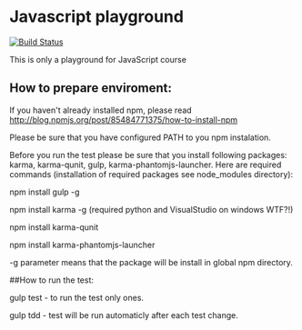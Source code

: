 # Javascript playground
[![Build Status](https://travis-ci.org/przemcio/javascriptplayground.svg?branch=solution_introduction)](https://travis-ci.org/przemcio/javascriptplayground)

This is  only a playground for JavaScript course

## How to prepare enviroment: 

If you haven't already installed npm, please read http://blog.npmjs.org/post/85484771375/how-to-install-npm

Please be sure that you have configured PATH to you npm instalation. 

Before you run the test please be sure that you install following packages: karma, karma-qunit, gulp, karma-phantomjs-launcher. Here are required commands (installation of required packages see node_modules directory):

   npm install gulp -g   
   
   npm install karma -g  (required python and VisualStudio on windows WTF?!)
   
   npm install karma-qunit
   
   npm install karma-phantomjs-launcher
   

 -g parameter means that the package will be install in global npm directory.  


##How to run the test: 

gulp test - to run the test only ones.

gulp tdd - test will be run automaticly after each test change. 










